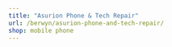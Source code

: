 ```yaml
---
title: "Asurion Phone & Tech Repair"
url: /berwyn/asurion-phone-and-tech-repair/
shop: mobile phone
---
```

